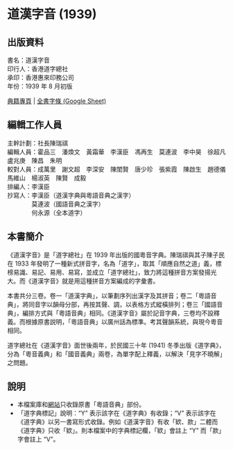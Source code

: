 道漢字音 (1939)
===============

出版資料
--------
書名：道漢字音 <br>
印行人：香港道字總社 <br>
承印：香港惠來印務公司 <br>
年份：1939 年 8 月初版<br>

[典籍專頁](https://chan1939.jyut.net) | [全書字條 (Google Sheet)](https://goo.gl/BRvB3v)

編輯工作人員
------------
主幹計劃：社長陳瑞祺 <br>
編輯人員：霍品三　潘煥文　黃霜華　李漢臣　馮再生　莫連波　李中昊　徐超凡　盧兆庚　陳昌　朱明 <br>
較對人員：成萬里　謝文超　李深安　陳閨賢　唐少珍　張紫霞　陳啟生　趙德儀　馬維山　楊淑英　陳賢　成毅 <br>
排編人：李漢臣 <br>
抄寫人：李漢臣（道漢字典與粵語音典之漢字） <br>
　　　　莫連波（國語音典之漢字） <br>
　　　　何永源（全本道字） <br>

本書簡介
--------
《道漢字音》是「道字總社」在 1939 年出版的國粵音字典。陳瑞祺與其子陳子民在 1933 年發明了一種新式拼音字，名為「道字」，取其「順應自然之道」義，標榜易識、易記、易用、易寫，並成立「道字總社」，致力將這種拼音方案發揚光大。而《道漢字音》就是用這種拼音方案編成的字彙書。

本書共分三卷。卷一「道漢字典」，以筆劃序列出漢字及其拼音；卷二「粵語音典」，將同音字以韻母分部，再按其聲、調，以表格方式縱橫排列；卷三「國語音典」，編排方式與「粵語音典」相同。《道漢字音》屬於記音字典，三卷均不設釋義。而根據原書説明，「粵語音典」以廣州話為標準。考其聲韻系統，與現今粵音相同。

道字總社在《道漢字音》面世後兩年，於民國三十年 (1941) 冬季出版《道字典》，分為「粵音義典」和「國音義典」兩卷，為單字配上釋義，以解決「見字不曉解」之問題。

說明
----
* 本檔案庫和[網站](https://chan1939.jyut.net/)只收錄原書「粵語音典」部份。
* 「道字典標記」說明：“Y” 表示該字在《道字典》有收錄；“V” 表示該字在《道字典》以另一書寫形式收錄。例如《道漢字音》有收「欵、款」二體而《道字典》只收「欵」。則本檔案中的字典標記欄，「欵」會註上 “Y” 而「款」字會註上 “V”。
